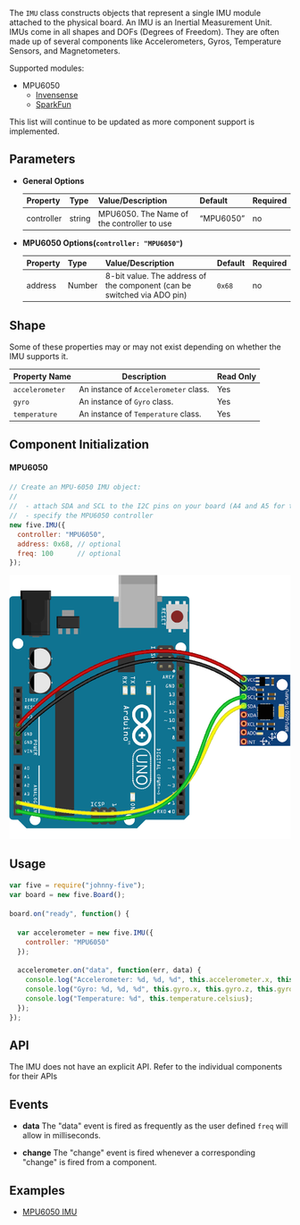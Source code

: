 The `IMU` class constructs objects that represent a single IMU module attached to the physical board.  An IMU is an Inertial Measurement Unit.  IMUs come in all shapes and DOFs (Degrees of Freedom).  They are often made up of several components like Accelerometers, Gyros, Temperature Sensors, and Magnetometers.

Supported modules: 

- MPU6050
  - [Invensense](http://www.invensense.com/products/motion-tracking/6-axis/mpu-6050/)
  - [SparkFun](https://www.sparkfun.com/products/11028)

This list will continue to be updated as more component support is implemented.

## Parameters

- **General Options**
  <span class="abbreviate-table">

  | Property | Type   | Value/Description                                  | Default   | Required |
  |---------------|--------|-----------|-------------------------------------|-----------|
  | controller    | string | MPU6050. The Name of the controller to use            | “MPU6050” | no       |

  </span>

- **MPU6050 Options(`controller: "MPU6050"`)** 
  <span class="abbreviate-table">

  | Property | Type   | Value/Description                                                | Default | Required |
  |---------------|--------|-------------|-------------------------------------|----------|
  | address       | Number | 8-bit value. The address of the component (can be switched via ADO pin) | `0x68`    | no       |
  
  </span>

## Shape 
Some of these properties may or may not exist depending on whether the IMU supports it.

| Property Name | Description | Read Only |
|---------------| ----------- | ----------|
| `accelerometer` | An instance of `Accelerometer` class. | Yes |
| `gyro` | An instance of `Gyro` class. | Yes |
| `temperature` | An instance of `Temperature` class. | Yes |

## Component Initialization

#### MPU6050

```js
// Create an MPU-6050 IMU object:
//
//  - attach SDA and SCL to the I2C pins on your board (A4 and A5 for the Uno)
//  - specify the MPU6050 controller
new five.IMU({
  controller: "MPU6050",
  address: 0x68, // optional
  freq: 100      // optional
});
```


![imu-mpu6050.png](https://raw.githubusercontent.com/rwaldron/johnny-five/master/docs/breadboard/imu-mpu6050.png)   


## Usage

```js
var five = require("johnny-five");
var board = new five.Board();

board.on("ready", function() {

  var accelerometer = new five.IMU({
    controller: "MPU6050"
  });

  accelerometer.on("data", function(err, data) {
    console.log("Accelerometer: %d, %d, %d", this.accelerometer.x, this.accelerometer.z, this.accelerometer.z);
    console.log("Gyro: %d, %d, %d", this.gyro.x, this.gyro.z, this.gyro.z);
    console.log("Temperature: %d", this.temperature.celsius);
  });
});
```

## API

The IMU does not have an explicit API.  Refer to the individual components for their APIs

## Events

- **data** The "data" event is fired as frequently as the user defined `freq` will allow in milliseconds.

- **change** The "change" event is fired whenever a corresponding "change" is fired from a component.

<!--remove-start-->

## Examples

- [MPU6050 IMU](https://github.com/rwaldron/johnny-five/blob/master/docs/imu-mpu6050.md)

<!--remove-end-->